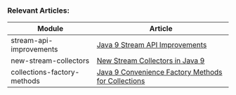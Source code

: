 ### Relevant Articles: 

Module | Article
--|--
stream-api-improvements | [Java 9 Stream API Improvements](http://www.baeldung.com/java-9-stream-api)
new-stream-collectors | [New Stream Collectors in Java 9](http://www.baeldung.com/java9-stream-collectors)
collections-factory-methods | [Java 9 Convenience Factory Methods for Collections](http://www.baeldung.com/java-9-collections-factory-methods)